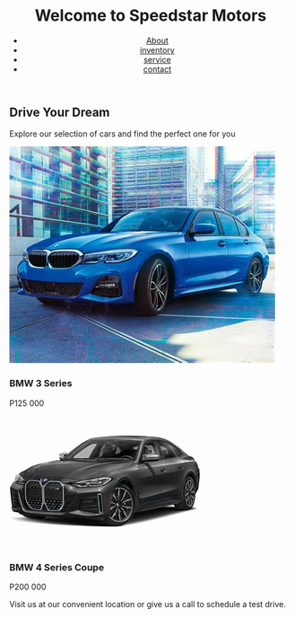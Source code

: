 <DOCTYPE html>
<html lang="en">
<head>
  <title>Speedstar Motors</title>
</head>
  <body>
<header>
  <h1>Welcome to Speedstar Motors</h1>
<nav>
  <ul>
 <li><a href="about">About</a></li>
  <li><a href="inventory">inventory</a></li>
  <li><a href="services">service</a></li>
  <li><a href="contact">contact</a></li>
  </ul>
</nav>
</header>
<main>
  <h2>Drive Your Dream</h2>
  <p>Explore our selection of cars and find the perfect one for you</p>
</main>
  <img src="car1.jpg" alt="A new car from Speedstar Motors">
  <h3>BMW 3 Series</h3>
  <p>P125 000</p>
  <img src="car3.jpg" alt= "A new car from Speedstar Motors">
    <h3>BMW 4 Series Coupe</h3>
    <p>P200 000</p>
  <p>Visit us at our convenient location or give us a call to schedule a test drive.</p>
  </body>
</html>
  
